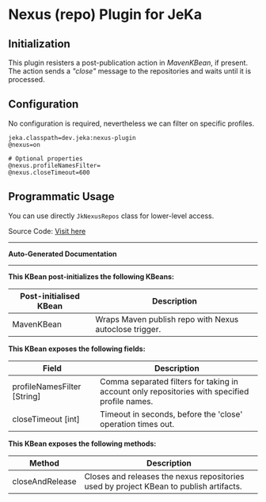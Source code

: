 # Nexus (repo) Plugin for JeKa

## Initialization

This plugin resisters a post-publication action in *MavenKBean*, if present.
The action sends a *"close"* message to the repositories and waits until it is processed.

## Configuration

No configuration is required, nevertheless we can filter on specific profiles.

```properties
jeka.classpath=dev.jeka:nexus-plugin
@nexus=on

# Optional properties
@nexus.profileNamesFilter=
@nexus.closeTimeout=600
```

## Programmatic Usage

You can use directly `JkNexusRepos` class for lower-level access.

Source Code: [Visit here](src/dev/jeka/plugins/nexus/NexusKBean.java)


_____________________________
**Auto-Generated Documentation**
_____________________________


**This KBean post-initializes the following KBeans:**

|Post-initialised KBean   |Description  |
|-------|-------------|
|MavenKBean |Wraps Maven publish repo with Nexus autoclose trigger. |


**This KBean exposes the following fields:**

|Field  |Description  |
|-------|-------------|
|profileNamesFilter [String] |Comma separated filters for taking in account only repositories with specified profile names. |
|closeTimeout [int] |Timeout in seconds, before the 'close' operation times out. |


**This KBean exposes the following methods:**

|Method  |Description  |
|--------|-------------|
|closeAndRelease |Closes and releases the nexus repositories used by project KBean to publish artifacts. |






